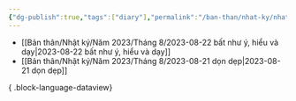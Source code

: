 ```yaml
---
{"dg-publish":true,"tags":["diary"],"permalink":"/ban-than/nhat-ky/nhat-ky/","dgPassFrontmatter":true}
---
```



- [[Bản thân/Nhật ký/Năm 2023/Tháng 8/2023-08-22 bất như ý, hiểu và dạy\|2023-08-22 bất như ý, hiểu và dạy]]
- [[Bản thân/Nhật ký/Năm 2023/Tháng 8/2023-08-21 dọn dẹp\|2023-08-21 dọn dẹp]]

{ .block-language-dataview}